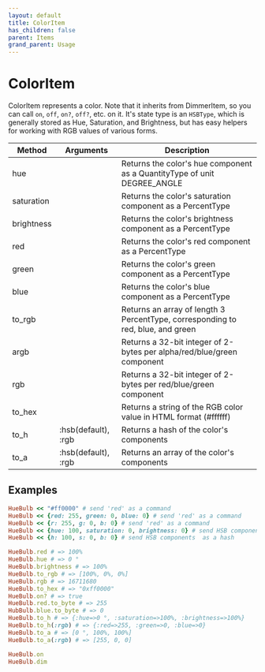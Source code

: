 ```yaml
---
layout: default
title: ColorItem
has_children: false
parent: Items
grand_parent: Usage
---
```



# ColorItem

ColorItem represents a color. Note that it inherits from DimmerItem, so you can
call `on`, `off`, `on?`, `off?`, etc. on it. It's state type is an `HSBType`, which
is generally stored as Hue, Saturation, and Brightness, but has easy helpers for
working with RGB values of various forms.

| Method     | Arguments           | Description                                                                     |
| ---------- | ------------------- | ------------------------------------------------------------------------------- |
| hue        |                     | Returns the color's hue component as a QuantityType of unit DEGREE_ANGLE        |
| saturation |                     | Returns the color's saturation component as a PercentType                       |
| brightness |                     | Returns the color's brightness component as a PercentType                       |
| red        |                     | Returns the color's red component as a PercentType                              |
| green      |                     | Returns the color's green component as a PercentType                            |
| blue       |                     | Returns the color's blue component as a PercentType                             |
| to_rgb     |                     | Returns an array of length 3 PercentType, corresponding to red, blue, and green |
| argb       |                     | Returns a 32-bit integer of 2-bytes per alpha/red/blue/green component          |
| rgb        |                     | Returns a 32-bit integer of 2-bytes per red/blue/green component                |
| to_hex     |                     | Returns a string of the RGB color value in HTML format (#ffffff)                |
| to_h       | :hsb(default), :rgb | Returns a hash of the color's components                                        |
| to_a       | :hsb(default), :rgb | Returns an array of the color's components                                      |


## Examples

```ruby
HueBulb << "#ff0000" # send 'red' as a command
HueBulb << {red: 255, green: 0, blue: 0} # send 'red' as a command
HueBulb << {r: 255, g: 0, b: 0} # send 'red' as a command
HueBulb << {hue: 100, saturation: 0, brightness: 0} # send HSB components as a hash
HueBulb << {h: 100, s: 0, b: 0} # send HSB components  as a hash

HueBulb.red # => 100%
HueBulb.hue # => 0 °
HueBulb.brightness # => 100%
HueBulb.to_rgb # => [100%, 0%, 0%]
HueBulb.rgb # => 16711680
HueBulb.to_hex # => "0xff0000"
HueBulb.on? # => true
HueBulb.red.to_byte # => 255
HubBulb.blue.to_byte # => 0
HueBulb.to_h # => {:hue=>0 °, :saturation=>100%, :brightness=>100%} 
HueBulb.to_h(:rgb) # => {:red=>255, :green=>0, :blue=>0} 
HueBulb.to_a # => [0 °, 100%, 100%] 
HueBulb.to_a(:rgb) # => [255, 0, 0] 

HueBulb.on
HueBulb.dim
```
